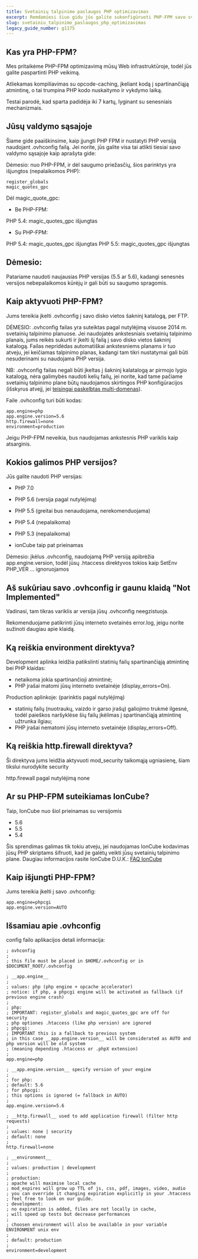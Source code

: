 ```yaml
---
title: Svetainių talpinimo paslaugos PHP optimizavimas
excerpt: Remdamiesi šiuo gidu jūs galite sukonfigūruoti PHP-FPM savo svetainių talpinimo paslaugoje. Ši funkcija paspartins PHP veikimą
slug: svetainiu_talpinimo_paslaugos_php_optimizavimas
legacy_guide_number: g1175
---
```



## Kas yra PHP-FPM?
Mes pritaikėme PHP-FPM optimizavimą mūsų Web infrastruktūroje, todėl jūs galite paspartinti PHP veikimą.

Atliekamas kompiliavimas su opcode-caching, įkeliant kodą į spartinančiąją atmintinę, o tai trumpina PHP kodo nuskaitymo ir vykdymo laiką.

Testai parodė, kad sparta padidėja iki 7 kartų, lyginant su senesniais mechanizmais.

## Jūsų valdymo sąsajoje
Šiame gide paaiškinsime, kaip įjungti PHP FPM ir nustatyti PHP versiją naudojant .ovhconfig failą. Jei norite, jūs galite visa tai atlikti tiesiai savo valdymo sąsajoje kaip aprašyta gide: []({legacy}1999)

Dėmesio: nuo PHP-FPM, ir dėl saugumo priežasčių, šios parinktys yra išjungtos (nepalaikomos PHP):


```
register_globals
magic_quotes_gpc
```



Dėl magic_quote_gpc:


- Be PHP-FPM:


PHP 5.4: magic_quotes_gpc išjungtas


- Su PHP-FPM:


PHP 5.4: magic_quotes_gpc išjungtas
PHP 5.5: magic_quotes_gpc išjungtas

## Dėmesio:
Patariame naudoti naujausias PHP versijas (5.5 ar 5.6), kadangi senesnės versijos nebepalaikomos kūrėjų ir gali būti su saugumo spragomis.


## Kaip aktyvuoti PHP-FPM?
Jums tereikia įkelti .ovhconfig į savo disko vietos šakninį katalogą, per FTP.

DĖMESIO: .ovhconfig failas yra suteiktas pagal nutylėjimą visuose 2014 m. svetainių talpinimo planuose. Jei naudojatės ankstesniais svetainių talpinimo planais, jums reikės sukurti ir įkelti šį failą į savo disko vietos šakninį katalogą. Failas nepridėdas automatiškai ankstesniems planams ir tuo atveju, jei keičiamas talpinimo planas, kadangi tam tikri nustatymai gali būti nesuderinami su naudojama PHP versija.

NB: .ovhconfig failas negali būti įkeltas į šakninį kalatalogą ar pirmojo lygio katalogą, nėra galimybės naudoti kelių failų, jei norite, kad tame pačiame svetainių talpinimo plane būtų naudojamos skirtingos PHP konfigūracijos (išskyrus atvejį, jei [ teisingai paskelbtas multi-domenas](https://www.ovh.lt/g1332.multi-domeno_diegimas)).

Faile .ovhconfig turi būti kodas:


```
app.engine=php
app.engine.version=5.6
http.firewall=none
environment=production
```


Jeigu PHP-FPM neveikia, bus naudojamas ankstesnis PHP variklis kaip atsarginis.


## Kokios galimos PHP versijos?
Jūs galite naudoti PHP versijas:

- PHP 7.0
- PHP 5.6 (versija pagal nutylėjimą)
- PHP 5.5  (greitai bus nenaudojama, nerekomenduojama)
- PHP 5.4  (nepalaikoma)
- PHP 5.3 (nepalaikoma) 

- ionCube taip pat prieinamas

Dėmesio: įkėlus .ovhconfig, naudojamą PHP versiją apibrėžia app.engine.version, todėl jūsų .htaccess direktyvos tokios kaip SetEnv PHP_VER ... ignoruojamos



## Aš sukūriau savo .ovhconfig ir gaunu klaidą "Not Implemented"
Vadinasi, tam tikras variklis ar versija jūsų .ovhconfig neegzistuoja.

Rekomenduojame patikrinti jūsų interneto svetainės error.log, jeigu norite sužinoti daugiau apie klaidą.


## Ką reiškia environment direktyva?
Development aplinka leidžia patikslinti statinių failų spartinančiąją atmintinę bei PHP klaidas:


- netaikoma jokia spartinančioji atmintinė; 
- PHP įrašai matomi jūsų interneto svetainėje (display_errors=On).

Production aplinkoje: (parinktis pagal nutylėjimą)

- statinių failų (nuotraukų, vaizdo ir garso įrašų) galiojimo trukmė ilgesnė, todėl paieškos naršyklėse šių failų įkėlimas į spartinančiąją atmintinę užtrunka ilgiau;
- PHP įrašai nematomi jūsų interneto svetainėje (display_errors=Off).




## Ką reiškia http.firewall direktyva?
Ši direktyva jums leidžia aktyvuoti mod_security taikomąją ugniasienę, šiam tikslui nurodykite security

http.firewall pagal nutylėjimą none


## Ar su PHP-FPM suteikiamas IonCube?
Taip, IonCube nuo šiol prieinamas su versijomis

- 5.6
- 5.5
- 5.4


Šis sprendimas galimas tik tokiu atveju, jei naudojamas IonCube kodavimas jūsų PHP skriptams šifruoti, kad jie galėtų veikti jūsų svetainių talpinimo plane. Daugiau informacijos rasite IonCube D.U.K.: [FAQ IonCube](http://www.ioncube.com/faq.php)


## Kaip išjungti PHP-FPM?
Jums tereikia įkelti į savo .ovhconfig:


```
app.engine=phpcgi
app.engine.version=AUTO
```




## Išsamiau apie .ovhconfig
config failo aplikacijos detali informacija:


```
; ovhconfig
;
; this file must be placed in $HOME/.ovhconfig or in $DOCUMENT_ROOT/.ovhconfig

; __app.engine__
;
; values: php (php engine + opcache accelerator)
; notice: if php, a phpcgi engine will be activated as fallback (if previous engine crash)
;
; php:
; IMPORTANT: register_globals and magic_quotes_gpc are off for security
; php optiones .htaccess (like php version) are ignored
; phpcgi:
; IMPORTANT this is a fallback to previous system
; in this case __app.engine.version__ will be considerated as AUTO and php version will be old system
; (meaning depending .htaccess or .phpX extension)
;
app.engine=php

; __app.engine.version__ specify version of your engine
;
; for php:
; default: 5.6
; for phpcgi:
; this options is ignored (= fallback in AUTO)
;
app.engine.version=5.6

; __http.firewall__ used to add application firewall (filter http requests)
;
; values: none | security
; default: none
;
http.firewall=none

; __environment__
;
; values: production | development
;
; production:
; apache will maximise local cache
; mod_expires will grow up TTL of js, css, pdf, images, video, audio
; you can override it changing expiration explicitly in your .htaccess
; feel free to look on our guide.
; development:
; no expiration is added, files are not locally in cache,
; will speed up tests but decrease performances
;
; choosen environment will also be available in your variable ENVIRONMENT unix env
;
; default: production
;
environment=development
```



